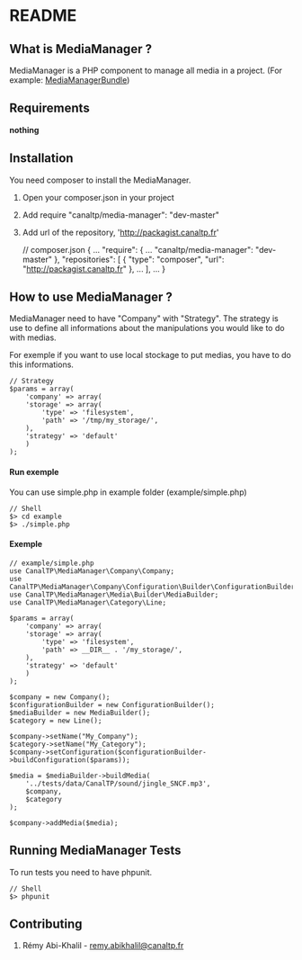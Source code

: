 README
======

What is MediaManager ?
-----------------------

MediaManager is a PHP component to manage all media in a project.
(For example: [MediaManagerBundle](http://hg.prod.canaltp.fr/ctp/MediaManagerBundle.git/summary))


Requirements
-------------

__nothing__

Installation
-------------

You need composer to install the MediaManager.

1. Open your composer.json in your project
2. Add require "canaltp/media-manager": "dev-master"
3. Add url of the repository, 'http://packagist.canaltp.fr'

    // composer.json
    {
        ...
        "require": {
            ...
            "canaltp/media-manager": "dev-master"
        },
        "repositories": [
            {
                "type": "composer",
                "url": "http://packagist.canaltp.fr"
            },
            ...
        ],
        ...
    }

How to use MediaManager ?
--------------------------

MediaManager need to have "Company" with "Strategy".
The strategy is use to define all informations about the manipulations
 you would like to do with medias.

 For exemple if you want to use local stockage to put medias, you have to do
  this informations.

    // Strategy
    $params = array(
        'company' => array(
        'storage' => array(
            'type' => 'filesystem',
            'path' => '/tmp/my_storage/',
        ),
        'strategy' => 'default'
        )
    );

#### Run exemple ####

You can use simple.php in example folder (example/simple.php)

    // Shell
    $> cd example
    $> ./simple.php


#### Exemple ####

    // example/simple.php
    use CanalTP\MediaManager\Company\Company;
    use CanalTP\MediaManager\Company\Configuration\Builder\ConfigurationBuilder;
    use CanalTP\MediaManager\Media\Builder\MediaBuilder;
    use CanalTP\MediaManager\Category\Line;

    $params = array(
        'company' => array(
        'storage' => array(
            'type' => 'filesystem',
            'path' => __DIR__ . '/my_storage/',
        ),
        'strategy' => 'default'
        )
    );

    $company = new Company();
    $configurationBuilder = new ConfigurationBuilder();
    $mediaBuilder = new MediaBuilder();
    $category = new Line();

    $company->setName("My_Company");
    $category->setName("My_Category");
    $company->setConfiguration($configurationBuilder->buildConfiguration($params));

    $media = $mediaBuilder->buildMedia(
        '../tests/data/CanalTP/sound/jingle_SNCF.mp3',
        $company,
        $category
    );

    $company->addMedia($media);

Running MediaManager Tests
---------------------------

To run tests you need to have phpunit.

    // Shell
    $> phpunit

Contributing
-------------

1. Rémy Abi-Khalil - remy.abikhalil@canaltp.fr
